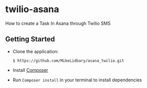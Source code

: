 # twilio-asana
How to create a Task In Asana through Twilio SMS

## Getting Started

* Clone the application:

      $ https://github.com/MikeLidbary/asana_twilio.git

- Install [Composer](https://getcomposer.org/doc/00-intro.md#installation-linux-unix-osx)

- Run ```Composer install``` in your terminal to install dependencies
